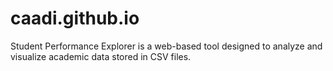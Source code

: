 # caadi.github.io
Student Performance Explorer is a web-based tool designed to analyze and visualize academic data stored in CSV files. 
